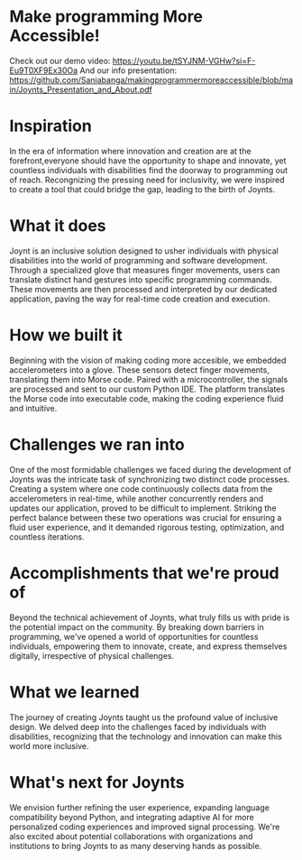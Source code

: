 # Make programming More Accessible!
Check out our demo video:
https://youtu.be/tSYJNM-VGHw?si=F-Eu9T0XF9Ex30Oa
And our info presentation:
https://github.com/Saniabanga/makingprogrammermoreaccessible/blob/main/Joynts_Presentation_and_About.pdf

# Inspiration
In the era of information where innovation and creation are at the forefront,everyone should have the opportunity to shape and innovate, yet countless individuals with disabilities find the doorway to programming out of reach. Recongnizing the pressing need for inclusivity, we were inspired to create a tool that could bridge the gap, leading to the birth of Joynts.

# What it does
Joynt is an inclusive solution designed to usher individuals with physical disabilities into the world of programming and software development. Through a specialized glove that measures finger movements, users can translate distinct hand gestures into specific programming commands. These movements are then processed and interpreted by our dedicated application, paving the way for real-time code creation and execution.

# How we built it
Beginning with the vision of making coding more accesible, we embedded accelerometers into a glove. These sensors detect finger movements, translating them into Morse code. Paired with a microcontroller, the signals are processed and sent to our custom Python IDE. The platform translates the Morse code into executable code, making the coding experience fluid and intuitive.

# Challenges we ran into
One of the most formidable challenges we faced during the development of Joynts was the intricate task of synchronizing two distinct code processes. Creating a system where one code continuously collects data from the accelerometers in real-time, while another concurrently renders and updates our application, proved to be difficult to implement. Striking the perfect balance between these two operations was crucial for ensuring a fluid user experience, and it demanded rigorous testing, optimization, and countless iterations.

# Accomplishments that we're proud of
Beyond the technical achievement of Joynts, what truly fills us with pride is the potential impact on the community. By breaking down barriers in programming, we've opened a world of opportunities for countless individuals, empowering them to innovate, create, and express themselves digitally, irrespective of physical challenges.

# What we learned
The journey of creating Joynts taught us the profound value of inclusive design. We delved deep into the challenges faced by individuals with disabilities, recognizing that the technology and innovation can make this world more inclusive.

# What's next for Joynts
We envision further refining the user experience, expanding language compatibility beyond Python, and integrating adaptive AI for more personalized coding experiences and improved signal processing. We're also excited about potential collaborations with organizations and institutions to bring Joynts to as many deserving hands as possible.
